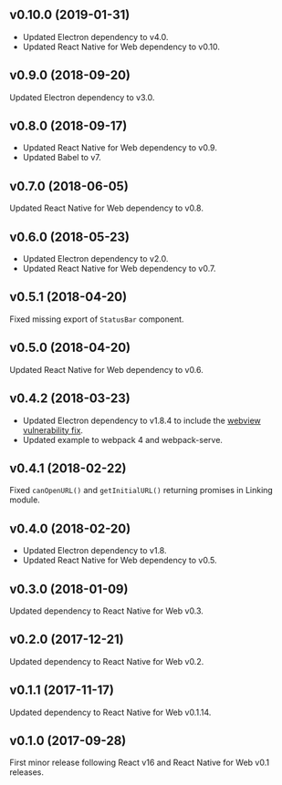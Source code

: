 ## v0.10.0 (2019-01-31)

- Updated Electron dependency to v4.0.
- Updated React Native for Web dependency to v0.10.

## v0.9.0 (2018-09-20)

Updated Electron dependency to v3.0.

## v0.8.0 (2018-09-17)

- Updated React Native for Web dependency to v0.9.
- Updated Babel to v7.

## v0.7.0 (2018-06-05)

Updated React Native for Web dependency to v0.8.

## v0.6.0 (2018-05-23)

- Updated Electron dependency to v2.0.
- Updated React Native for Web dependency to v0.7.

## v0.5.1 (2018-04-20)

Fixed missing export of `StatusBar` component.

## v0.5.0 (2018-04-20)

Updated React Native for Web dependency to v0.6.

## v0.4.2 (2018-03-23)

- Updated Electron dependency to v1.8.4 to include the [webview vulnerability fix](https://electronjs.org/blog/webview-fix).
- Updated example to webpack 4 and webpack-serve.

## v0.4.1 (2018-02-22)

Fixed `canOpenURL()` and `getInitialURL()` returning promises in Linking module.

## v0.4.0 (2018-02-20)

- Updated Electron dependency to v1.8.
- Updated React Native for Web dependency to v0.5.

## v0.3.0 (2018-01-09)

Updated dependency to React Native for Web v0.3.

## v0.2.0 (2017-12-21)

Updated dependency to React Native for Web v0.2.

## v0.1.1 (2017-11-17)

Updated dependency to React Native for Web v0.1.14.

## v0.1.0 (2017-09-28)

First minor release following React v16 and React Native for Web v0.1 releases.
